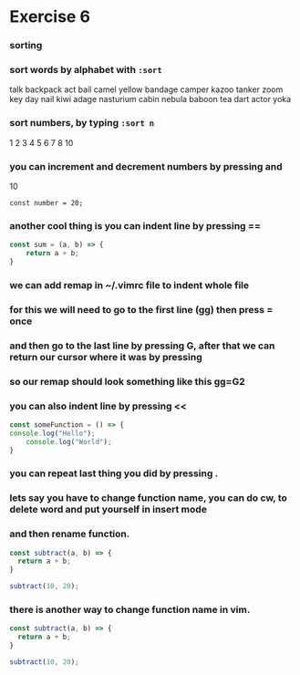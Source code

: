 # Exercise 6

### sorting

### sort words by alphabet with `:sort`

talk
backpack
act
bail
camel
yellow
bandage
camper
kazoo
tanker
zoom
key
day
nail
kiwi
adage
nasturium
cabin
nebula
baboon
tea
dart
actor
yoka

### sort numbers, by typing `:sort n` 

1
2
3
4
5
6
7
8
10

### you can increment and decrement numbers by pressing <C-a> and <C-x>

10

```
const number = 20;
```

### another cool thing is you can indent line by pressing ==

```javascript
const sum = (a, b) => {
	return a + b;
}
```

### we can add remap in ~/.vimrc file to indent whole file

### for this we will need to go to the first line (gg) then press = once
### and then go to the last line by pressing G, after that we can return our cursor where it was by pressing <C-o>
### so our remap should look something like this gg=G2<C-o>

### you can also indent line by pressing <<

```javascript
const someFunction = () => {
console.log("Hello");
    console.log("World");
}
```

### you can repeat last thing you did by pressing .
### lets say you have to change function name, you can do cw, to delete word and put yourself in insert mode
### and then rename function.

```javascript
const subtract(a, b) => {
  return a + b;
}

subtract(10, 20);
```

### there is another way to change function name in vim.

```javascript
const subtract(a, b) => {
  return a + b;
}

subtract(10, 20);
```
